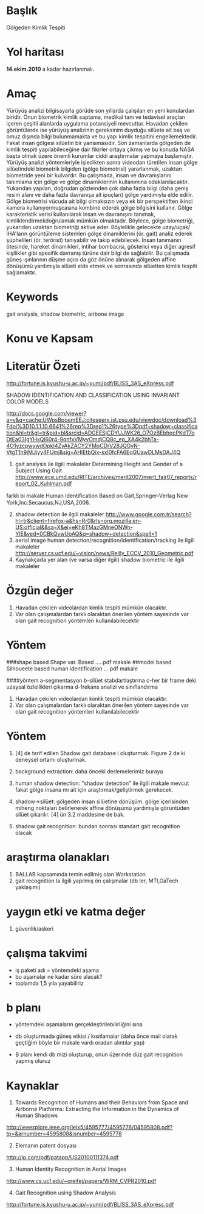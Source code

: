 # Başlık

Gölgeden Kimlik Tespiti

# Yol haritası

**14.ekim.2010** a kadar hazırlanmalı.

# Amaç

Yürüyüş analizi bilgisayarla görüde son yıllarda çalışılan en yeni konulardan
biridir. Onun biometrik kimlik saptama, medikal tanı ve tedavisel araçları
içeren çeşitli alanlarda uygulama potansiyeli mevcuttur.  Havadan çekilen
görüntülerde ise yürüyüş analizinin gereksinim duyduğu silüete ait baş ve omuz
dışında bilgi bulunmamakta ve bu yapı kimlik tespitini engellemektedir. Fakat
insan gölgesi silüetin bir yansımasıdır. Son zamanlarda gölgeden de kimlik
tespiti yapılabileceğine dair fikirler ortaya çıkmış ve bu konuda NASA başta
olmak üzere önemli kurumlar ciddi araştırmalar yapmaya başlamıştır.  Yürüyüş
analizi yöntemleriyle işledikten sonra videodan türetilen insan gölge
silüetindeki biometrik bilgiden (gölge biometrisi) yararlanmak, uzaktan
biometride yeni bir kulvardır.  Bu çalışmada, insan ve davranışlarını tanımlama
için gölge ve gölge dinamiklerinin kullanımına odaklanılacaktır.  Yukarıdan
yapılan, doğrudan gözlemden çok daha fazla bilgi (daha geniş resim alanı ve
daha fazla davranışa ait ipuçları) gölge yardımıyla elde edilir.  Gölge
biometrisi vücuda ait bilgi olmaksızın veya ek bir perspektiften ikinci kamera
kullanıyormuşcasına kombine ederek gölge bilgisini kullanır.  Gölge
karakteristik verisi kullanılarak insan ve davranışını tanımak,
kimliklendirmekdoğrulamak mümkün olmaktadır. Böylece, gölge biometriği,
yukarıdan uzaktan biometriği aktive eder. Böylelikle gelecekte
uzay/uçak/İHA'ların görüntüleme sistemleri gölge dinamiklerini (ör.  gait)
analiz ederek şüphelileri (ör. terörist) tanıyabilir ve takip edebilecek.
İnsan tanımanın ötesinde, hareket dinamikleri, intihar bombacısı, gösterici
veya diğer agresif kişilikler gibi spesifik davranış türüne dair bilgi de
sağlabilir.  Bu çalışmada güneş ışınlarının düşme açısı da göz önüne alınarak
gölgeden affine dönüşümü yardımıyla silüeti elde etmek ve sonrasında silüetten
kimlik tespiti sağlamaktır.

# Keywords

gait analysis, shadow biometric, airbone image

# Konu ve Kapsam
# Literatür Özeti
http://fortune.is.kyushu-u.ac.jp/~yumi/pdf/BLISS_3AS_eXpress.pdf 

SHADOW IDENTIFICATION AND CLASSIFICATION USING INVARIANT COLOR MODELS

http://docs.google.com/viewer?a=v&q=cache:UWpsBpoemEEJ:citeseerx.ist.psu.edu/viewdoc/download%3Fdoi%3D10.1.1.10.6641%26rep%3Drep1%26type%3Dpdf+shadow+classification&hl=tr&gl=tr&pid=bl&srcid=ADGEESjCDYUJWK26_O7OzBEbhqcPKdT7oDtEa03IgYHxQi60r4-9qnfxVMyvOmdjCQ8c_ep_XA4k2bhTa-4O1yzcpwywdOpkI4ZyAkZACY2YMoCDrV28JQGyN-VtgT1h9iMJiyy4FUmj&sig=AHIEtbQix-sxI0fcFA6EqGUawDLMsDAJ4Q 

1.	gait analysis ile ilgili makaleler
Determining Height and Gender of a Subject Using Gait
http://www.ece.umd.edu/RITE/archives/merit2007/merit_fair07_reports/report_02_Kuhlman.pdf

farklı bi makale
Human Identiﬁcation Based on Gait,Springer-Verlag New York,Inc.Secaucus,NJ,USA,2006.  

2.	shadow detection ile ilgili makaleler
http://www.google.com.tr/search?hl=tr&client=firefox-a&hs=Rr0&rls=org.mozilla:en-US:official&&sa=X&ei=eKh8TMazGMneONWn-YIE&ved=0CBkQvwUoAQ&q=shadow+detection&spell=1
3. aerial image human detection/recognition/identification/tracking ile ilgili makaleler
http://server.cs.ucf.edu/~vision/news/Reilly_ECCV_2010_Geometric.pdf
4. Kaynakçada yer alan (ve varsa diğer ilgili) shadow biometric ile ilgili makaleler

# Özgün değer

1. Havadan çekilen videolardan kimlik tespiti mümkün olacaktır. 
2. Var olan çalışmalardan farklı olaraktan önerilen yöntem sayesinde var olan gait recognition yöntemleri kullanılabilecektir
 
# Yöntem
###shape based
Shape var. Based .....pdf makale
##model based
Silhoueete based human identification ... pdf makale


####yöntem
a-segmentasyon
b-silüet stabdartlaştırma
c-her bir frame deki uzaysal özlellikleri çıkarma
d-frekans analizi ve sınıflandırma



1. Havadan çekilen videolardan kimlik tespiti mümkün olacaktır. 
2. Var olan çalışmalardan farklı olaraktan önerilen yöntem sayesinde var olan gait recognition yöntemleri kullanılabilecektir
 
# Yöntem

1. [4] de tarif edilen Shadow gait database i oluşturmak. Figure 2 de ki deneysel ortamı oluşturmak.

2. background extraction: daha önceki derlemelerimiz buraya

3. human shadow detection: "shadow detection" ile ilgili makale mevcut fakat gölge insana mı ait için araştırmak/geliştirmek gerekecek.

4. shadow->silüet: gölgeden insan silüetine dönüşüm. gölge içerisinden miheng noktaları belirlenerek affine dönüşümü yardımıyla görüntüden silüet çıkarılır. [4] ün 3.2 maddesine de bak.

5. shadow gait recognition: bundan sonrası standart gait recognition olacak

# araştırma olanakları

1. BALLAB kapsamında temin edilmiş olan Workstation
2. gait recognition la ilgili yapılmış ön çalışmalar (db ler, MTI,GaTech yaklaşımı)

# yaygın etki ve katma değer

1. güvenlik/askeri

# çalışma takvimi

- iş paketi adı = yöntemdeki aşama
- bu aşamalar ne kadar süre alacak?
- toplamda 1,5 yıla yayabiliriz

# b planı

- yöntemdeki aşamaların gerçekleştirilebilirliğini sına

- db oluşturmada güneş etkisi / kısıtlamalar (daha önce mail olarak geçtiğim böyle bir makale vardı oradan alıntılar yap)

- B planı kendi db mizi oluşturup, onun üzerinde düz gait recognition yapmış oluruz

# Kaynaklar

1. Towards Recognition of Humans and their Behaviors from Space and Airborne
Platforms: Extracting the Information in the Dynamics of Human Shadows

http://ieeexplore.ieee.org/ielx5/4595777/4595778/04595808.pdf?tp=&arnumber=4595808&isnumber=4595778

2. Elemanın patent dosyası

http://ip.com/pdf/patapp/US20100111374.pdf

3. Human Identity Recognition in Aerial Images

http://www.cs.ucf.edu/~oreifej/papers/WRM_CVPR2010.pdf

4. Gait Recognition using Shadow Analysis

http://fortune.is.kyushu-u.ac.jp/~yumi/pdf/BLISS_3AS_eXpress.pdf
